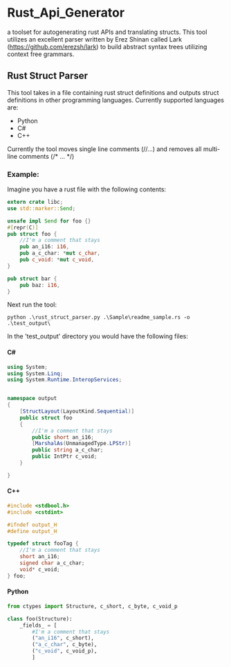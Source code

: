 # Rust_Api_Generator
a toolset for autogenerating rust APIs and translating structs. This tool utilizes an excellent parser written by Erez Shinan called Lark (https://github.com/erezsh/lark) to build abstract syntax trees utilizing context free grammars.

## Rust Struct Parser
This tool takes in a file containing rust struct definitions and outputs struct definitions in other programming languages. Currently supported languages are:

* Python
* C#
* C++

Currently the tool moves single line comments (//...) and removes all multi-line comments (/* ... */)

### Example:
Imagine you have a rust file with the following contents:
```rust
extern crate libc;
use std::marker::Send;

unsafe impl Send for foo {}
#[repr(C)]
pub struct foo {
    //I'm a comment that stays
    pub an_i16: i16,
    pub a_c_char: *mut c_char,
    pub c_void: *mut c_void,
}

pub struct bar {
    pub baz: i16,
}
```

Next run the tool:

```
python .\rust_struct_parser.py .\Sample\readme_sample.rs -o .\test_output\
```

In the 'test_output' directory you would have the following files:

#### C#

```c#
using System;
using System.Linq;
using System.Runtime.InteropServices;


namespace output
{
	[StructLayout(LayoutKind.Sequential)]
	public struct foo
	{
		//I'm a comment that stays
		public short an_i16;
		[MarshalAs(UnmanagedType.LPStr)]
		public string a_c_char;
		public IntPtr c_void;
	}

}
```

#### C++
```C++
#include <stdbool.h>
#include <cstdint>

#ifndef output_H
#define output_H

typedef struct fooTag {
	//I'm a comment that stays
	short an_i16;
	signed char a_c_char;
	void* c_void;
} foo;
```

#### Python
```python
from ctypes import Structure, c_short, c_byte, c_void_p

class foo(Structure):
    _fields_ = [
        #I'm a comment that stays
        ("an_i16", c_short),
        ("a_c_char", c_byte),
        ("c_void", c_void_p),
        ]

```

